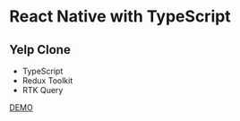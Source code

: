 # React Native with TypeScript
## Yelp Clone

- TypeScript
- Redux Toolkit
- RTK Query

[DEMO](http://demo2.apwdev.ru)
